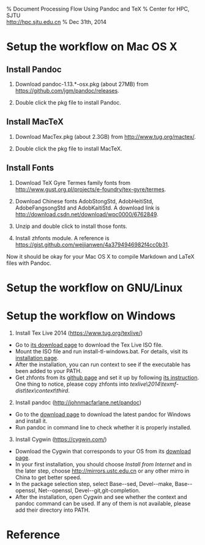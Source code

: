 % Document Processing Flow Using Pandoc and TeX
% Center for HPC, SJTU \
<http://hpc.sjtu.edu.cn>
% Dec 31th, 2014

Setup the workflow on Mac OS X
======

Install Pandoc
-----
1. Download pandoc-1.13.\*-osx.pkg (about 27MB) from <https://github.com/jgm/pandoc/releases>.

2. Double click the pkg file to install Pandoc.


Install MacTeX
-----
1. Download MacTex.pkg (about 2.3GB) from <http://www.tug.org/mactex/>.

2. Double click the pkg file to install MacTeX.


Install Fonts
-----
1. Download TeX Gyre Termes family fonts from <http://www.gust.org.pl/projects/e-foundry/tex-gyre/termes>.

2. Download Chinese fonts AdobStongStd, AdobHeitiStd, AdobeFangsongStd and AdobKaitiStd. A download link is <http://download.csdn.net/download/wpc0000/6762849>.

3. Unzip and double click to install those fonts.

4. Install zhfonts module. A reference is <https://gist.github.com/weijianwen/4a3794946982f4cc0b31>.

Now it should be okay for your Mac OS X to compile Markdown and LaTeX files with Pandoc.


Setup the workflow on GNU/Linux
======

Setup the workflow on Windows
======
1. Install Tex Live 2014 (<https://www.tug.org/texlive/>)

* Go to [its download page](https://www.tug.org/texlive/acquire-iso.html) to download the Tex Live ISO file.
* Mount the ISO file and run install-tl-windows.bat. For details, visit its [installation page](https://www.tug.org/texlive/windows.html).
* After the installation, you can run context to see if the executable has been added to your PATH.
* Get zhfonts from its [github page](https://github.com/liyanrui/zhfonts) and set it up by following [its instruction](http://garfileo.is-programmer.com/posts/23740). One thing to notice, please copy zhfonts into *texlive\\2014\\texmf-dist\\tex\\context\\third*.

2. Install pandoc (<http://johnmacfarlane.net/pandoc>)

* Go to the [download page](https://github.com/jgm/pandoc/releases) to download the latest pandoc for Windows and install it.
* Run pandoc in command line to check whether it is properly installed.

3. Install Cygwin (<https://cygwin.com/>)

* Download the Cygwin that corresponds to your OS from its [download page](https://cygwin.com/install.html).
* In your first installation, you should choose *Install from Internet* and in the later step, choose <http://mirrors.ustc.edu.cn> or any other mirro in China to get better speed.
* In the package selection step, select Base--sed, Devel--make, Base--openssl, Net--openssl, Devel--git,git-completion.
* After the installation, open Cygwin and see whether the context and pandoc command can be used. If any of them is not available, please add their directory into PATH.


Reference
======

